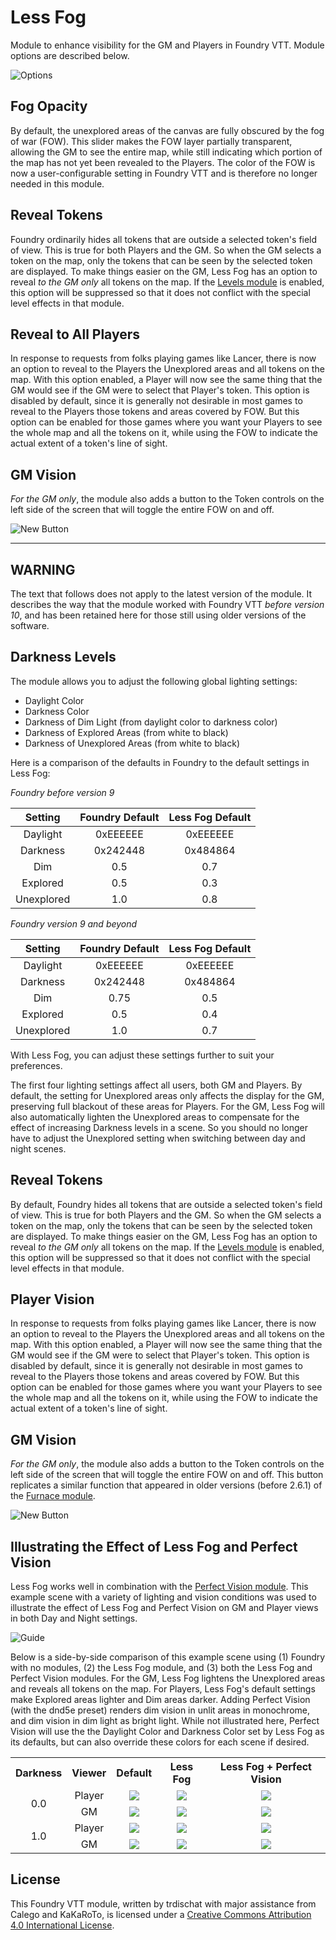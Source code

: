 # Less Fog

Module to enhance visibility for the GM and Players in Foundry VTT.  Module options are described below.

![Options](images/options.png)

## Fog Opacity

By default, the unexplored areas of the canvas are fully obscured by the fog of war (FOW).  This slider makes the FOW layer partially transparent, allowing the GM to see the entire map, while still indicating which portion of the map has not yet been revealed to the Players.  The color of the FOW is now a user-configurable setting in Foundry VTT and is therefore no longer needed in this module.

## Reveal Tokens

Foundry ordinarily hides all tokens that are outside a selected token's field of view. This is true for both Players and the GM. So when the GM selects a token on the map, only the tokens that can be seen by the selected token are displayed. To make things easier on the GM, Less Fog has an option to reveal *to the GM only* all tokens on the map. If the [Levels module](https://github.com/theripper93/Levels) is enabled, this option will be suppressed so that it does not conflict with the special level effects in that module.

## Reveal to All Players

In response to requests from folks playing games like Lancer, there is now an option to reveal to the Players the Unexplored areas and all tokens on the map. With this option enabled, a Player will now see the same thing that the GM would see if the GM were to select that Player's token. This option is disabled by default, since it is generally not desirable in most games to reveal to the Players those tokens and areas covered by FOW. But this option can be enabled for those games where you want your Players to see the whole map and all the tokens on it, while using the FOW to indicate the actual extent of a token's line of sight.

## GM Vision

*For the GM only*, the module also adds a button to the Token controls on the left side of the screen that will toggle the entire FOW on and off.

![New Button](images/newbutton.jpg)

----
## **WARNING**

The text that follows does not apply to the latest version of the module.  It describes the way that the module worked with Foundry VTT *before version 10*, and has been retained here for those still using older versions of the software.

## Darkness Levels

The module allows you to adjust the following global lighting settings:

- Daylight Color
- Darkness Color
- Darkness of Dim Light (from daylight color to darkness color)
- Darkness of Explored Areas (from white to black)
- Darkness of Unexplored Areas (from white to black)

Here is a comparison of the defaults in Foundry to the default settings in Less Fog:

*Foundry before version 9*

|Setting   |Foundry Default|Less Fog Default|
|:--------:|:-------------:|:--------------:|
|Daylight  |0xEEEEEE       |0xEEEEEE        |
|Darkness  |0x242448       |0x484864        |
|Dim       |0.5            |0.7             |
|Explored  |0.5            |0.3             |
|Unexplored|1.0            |0.8             |

*Foundry version 9 and beyond*

|Setting   |Foundry Default|Less Fog Default|
|:--------:|:-------------:|:--------------:|
|Daylight  |0xEEEEEE       |0xEEEEEE        |
|Darkness  |0x242448       |0x484864        |
|Dim       |0.75           |0.5             |
|Explored  |0.5            |0.4             |
|Unexplored|1.0            |0.7             |

With Less Fog, you can adjust these settings further to suit your preferences.

The first four lighting settings affect all users, both GM and Players. By default, the setting for Unexplored areas only affects the display for the GM, preserving full blackout of these areas for Players. For the GM, Less Fog will also automatically lighten the Unexplored areas to compensate for the effect of increasing Darkness levels in a scene.  So you should no longer have to adjust the Unexplored setting when switching between day and night scenes.

## Reveal Tokens

By default, Foundry hides all tokens that are outside a selected token's field of view. This is true for both Players and the GM. So when the GM selects a token on the map, only the tokens that can be seen by the selected token are displayed. To make things easier on the GM, Less Fog has an option to reveal *to the GM only* all tokens on the map. If the [Levels module](https://github.com/theripper93/Levels) is enabled, this option will be suppressed so that it does not conflict with the special level effects in that module.

## Player Vision

In response to requests from folks playing games like Lancer, there is now an option to reveal to the Players the Unexplored areas and all tokens on the map. With this option enabled, a Player will now see the same thing that the GM would see if the GM were to select that Player's token. This option is disabled by default, since it is generally not desirable in most games to reveal to the Players those tokens and areas covered by FOW. But this option can be enabled for those games where you want your Players to see the whole map and all the tokens on it, while using the FOW to indicate the actual extent of a token's line of sight.

## GM Vision

*For the GM only*, the module also adds a button to the Token controls on the left side of the screen that will toggle the entire FOW on and off. This button replicates a similar function that appeared in older versions (before 2.6.1) of the [Furnace module](https://github.com/League-of-Foundry-Developers/fvtt-module-furnace).

![New Button](images/newbutton.jpg)

## Illustrating the Effect of Less Fog and Perfect Vision

Less Fog works well in combination with the [Perfect Vision module](https://github.com/dev7355608/perfect-vision). This example scene with a variety of lighting and vision conditions was used to illustrate the effect of Less Fog and Perfect Vision on GM and Player views in both Day and Night settings.

![Guide](images/guide.jpg)

Below is a side-by-side comparison of this example scene using (1) Foundry with no modules, (2) the Less Fog module, and (3) both the Less Fog and Perfect Vision modules. For the GM, Less Fog lightens the Unexplored areas and reveals all tokens on the map. For Players, Less Fog's default settings make Explored areas lighter and Dim areas darker. Adding Perfect Vision (with the dnd5e preset) renders dim vision in unlit areas in monochrome, and dim vision in dim light as bright light. While not illustrated here, Perfect Vision will use the the Daylight Color and Darkness Color set by Less Fog as its defaults, but can also override these colors for each scene if desired.

<table>
    <tr align="center">
        <th>Darkness</th>
        <th>Viewer</th>
        <th>Default</th>
        <th>Less Fog</th>
        <th>Less Fog + Perfect Vision</th>
    </tr>
    <tr align="center">
        <td rowspan="2">0.0</td>
        <td>Player</td>
        <td><img src="images/def_day.jpg"></td>
        <td><img src="images/lf_pday.jpg"></td>
        <td><img src="images/lfpv_pday.jpg"></td>
    </tr>
    <tr align="center">
        <td>GM</td>
        <td><img src="images/def_day.jpg"></td>
        <td><img src="images/lf_gday.jpg"></td>
        <td><img src="images/lfpv_gday.jpg"></td>
    </tr>
    <tr align="center">
        <td rowspan="2">1.0</td>
        <td>Player</td>
        <td><img src="images/def_nit.jpg"></td>
        <td><img src="images/lf_pnit.jpg"></td>
        <td><img src="images/lfpv_pnit.jpg"></td>
    </tr>
    <tr align="center">
        <td>GM</td>
        <td><img src="images/def_nit.jpg"></td>
        <td><img src="images/lf_gnit.jpg"></td>
        <td><img src="images/lfpv_gnit.jpg"></td>
    </tr>
</table>

## License

This Foundry VTT module, written by trdischat with major assistance from Calego and KaKaRoTo, is licensed under a [Creative Commons Attribution 4.0 International License](http://creativecommons.org/licenses/by/4.0/).
